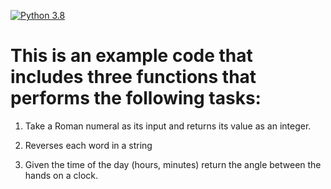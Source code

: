 [![Python 3.8](https://github.com/mbonav/roman_reverse_clock/actions/workflows/main.yml/badge.svg)](https://github.com/mbonav/roman_reverse_clock/actions/workflows/main.yml)

# This is an example code that includes three functions that performs the following tasks: 

1.	Take a Roman numeral as its input and returns its value as an integer.
  
3.	Reverses each word in a string
   
5.	Given the time of the day (hours, minutes) return the angle between the hands on a clock.
